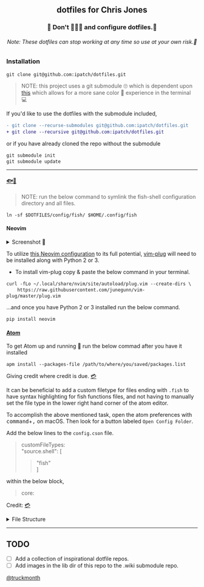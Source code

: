 <h2 align="center">dotfiles for Chris Jones</h2>

<h3 align="center">🚨 Don't 🍺🍺🍺 and configure dotfiles.🚨</h3>

<h6 align="center">Note: These dotfiles can stop working at any time so use at your own risk.😬</h6>

### Installation

```shell
git clone git@github.com:ipatch/dotfiles.git
```

> NOTE: this project uses a git submodule 🙄 which is dependent upon [this](https://github.com/chriskempson/base16-shell)
> which allows for a more sane color 🌈 experience in the terminal 💻

If you'd like to use the dotfiles with the submodule included,

```diff
- git clone --recurse-submodules git@github.com:ipatch/dotfiles.git
+ git clone --recursive git@github.com:ipatch/dotfiles.git
```

or if you have already cloned the repo without the submodule

```shell
git submodule init
git submodule update
```

---

#### [🐟🐚](https://github.com/fish-shell/fish-shell)

> NOTE: run the below command to symlink the fish-shell configuration directory and all files.

```shell
ln -sf $DOTFILES/config/fish/ $HOME/.config/fish
```

#### Neovim

<details>
<summary>Screenshot 📸</summary>
<img src="https://github.com/ipatch/dotfiles/blob/master/lib/vim-2017.png" alt="nvim-screenshot">
</details>

To utilize [this Neovim configuration](https://github.com/ipatch/dotfiles/blob/master/config/nvim/init.vim) to its full potential, [vim-plug](https://github.com/junegunn/vim-plug) will need to be installed along with Python 2 or 3.

* To install vim-plug copy & paste the below command in your terminal.

```shell
curl -fLo ~/.local/share/nvim/site/autoload/plug.vim --create-dirs \
    https://raw.githubusercontent.com/junegunn/vim-plug/master/plug.vim
```

...and once you have Python 2 or 3 installed run the below command.

```shell
pip install neovim
```

#### [Atom](http://atom.io)

To get Atom up and running 🏃 run the below commad after you have it installed<br />

```shell
apm install --packages-file /path/to/where/you/saved/packages.list
```

<p>Giving credit where credit is due. <a href="https://discuss.atom.io/t/how-to-backup-all-your-settings/15674/3">💳</a></p>

It can be beneficial to add a custom filetype for files ending with `.fish` to have syntax highlighting for fish functions files, and not having to manually set the file type in the lower right hand corner of the atom editor.

To accomplish the above mentioned task, open the atom preferences with <kbd>command</kbd>+<kbd>,</kbd> on macOS. Then look for a button labeled `Open Config Folder`.

Add the below lines to the `config.cson` file.

> customFileTypes:<br />
> "source.shell": [<br />
>
> > "fish"<br />
> > ]<br />

within the below block,

> core:

Credit: [💳](https://github.com/atom/atom/issues/1718#issuecomment-162242357)

<details>
<summary>File Structure</summary>
<pre>
├── README.md
├── asdf
├── config
│   ├── atom
│   │   └── packages.list
│   ├── fish
│   │   ├── abbreviations.fish
│   │   ├── completions
│   │   │   ├── asdf.fish
│   │   │   └── docker.fish
│   │   ├── conf.d
│   │   │   └── omf.fish
│   │   ├── config.fish
│   │   ├── config.fish.bkup
│   │   ├── fishd.7a3857f3e8b0
│   │   ├── fishd.b8e85636f766
│   │   ├── functions
│   │   │   ├── editfish.fish
│   │   │   ├── erl_cmd_his.fish
│   │   │   ├── fish_prompt.fish -> /Users/capin/.local/share/omf/themes/lambda/fish_prompt.fish
│   │   │   ├── ln_asdf_man_pages.fish
│   │   │   ├── ln_dotfiles.fish
│   │   │   ├── lsusers.fish
│   │   │   ├── mk_asdf_bins.fish
│   │   │   └── mkd.fish
│   │   └── interactive.fish
│   ├── inputrc
│   ├── irc-clients
│   │   └── weechat
│   │       ├── alias.conf
│   │       ├── buflist.conf
│   │       ├── charset.conf
│   │       ├── exec.conf
│   │       ├── fifo.conf
│   │       ├── fset.conf
│   │       ├── irc.conf
│   │       ├── logger.conf
│   │       ├── logs
│   │       │   └── core.weechat.weechatlog
│   │       ├── plugins.conf
│   │       ├── python
│   │       │   └── autoload
│   │       │       └── notification_center.py -> /opt/Code/python/weechat-notification-center/notification_center.py
│   │       ├── relay.conf
│   │       ├── script
│   │       │   └── plugins.xml.gz
│   │       ├── script.conf
│   │       ├── sec.conf
│   │       ├── tcl
│   │       │   └── autoload
│   │       ├── trigger.conf
│   │       ├── weechat.conf
│   │       ├── weechat.png
│   │       ├── xfer
│   │       └── xfer.conf
│   └── nvim
│       └── init.vim
├── editors
│   ├── atom -> /opt/Code/dotfiles/config/atom
│   ├── nvim -> /opt/Code/dotfiles/config/nvim
│   └── vim
│       ├── editorconfig
│       └── vimrc
├── git
│   └── gitconfig
├── lang
│   └── elixir
│       └── iex.exs
├── lib
│   └── custom-motd.png
├── mutt
│   └── muttrc
├── radare
│   └── radare2rc
├── shells
│   ├── bash
│   │   ├── bash_profile
│   │   └── bashrc
│   ├── fish -> /opt/Code/dotfiles/config/fish
│   └── zsh
│       ├── zlogin
│       └── zshrc
├── terms
│   ├── hyper
│   │   └── hyper.js
│   └── iterm2
│       └── com.googlecode.iterm2.plist
└── tmux
    └── tmux.conf

35 directories, 54 files

</pre>
</details>

---

## TODO
- [ ] Add a collection of inspirational dotfile repos.
- [ ] Add images in the lib dir of this repo to the .wiki submodule repo.

[@truckmonth](https://twitter.com/truckmonth)
